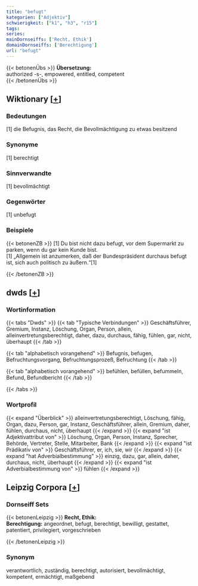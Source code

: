 ```yaml
---
title: "befugt"
kategorien: ["Adjektiv"]
schwierigkeit: ["k1", "h3", "r15"]
tags:
series:
mainDornseiffs: ['Recht, Ethik']
domainDornseiffs: ['Berechtigung']
url: "befugt"
---
```


{{< betonenÜbs >}}
**Übersetzung:**  
authorized -s-, empowered, entitled, competent  
{{< /betonenÜbs >}}

## Wiktionary [[+](https://de.wiktionary.org/wiki/befugt)]

### Bedeutungen
[1] die Befugnis, das Recht, die Bevollmächtigung zu etwas besitzend  

### Synonyme
[1] berechtigt  

### Sinnverwandte
[1] bevollmächtigt  

### Gegenwörter
[1] unbefugt  

### Beispiele
{{< betonenZB >}}
[1] Du bist nicht dazu befugt, vor dem Supermarkt zu parken, wenn du gar kein Kunde bist.  
[1] „Allgemein ist anzumerken, daß der Bundespräsident durchaus befugt ist, sich auch politisch zu äußern.“[1]  

{{< /betonenZB >}}


## dwds [[+](https://www.dwds.de/wb/befugt)]

### Wortinformation
{{< tabs "Dwds" >}}
{{< tab "Typische Verbindungen" >}}
Geschäftsführer, Gremium, Instanz, Löschung, Organ, Person, allein, alleinvertretungsberechtigt, daher, dazu, durchaus, fähig, fühlen, gar, nicht, überhaupt
{{< /tab >}}

{{< tab "alphabetisch vorangehend" >}}
Befugnis, befugen, Befruchtungsvorgang, Befruchtungsprozeß, Befruchtung
{{< /tab >}}

{{< tab "alphabetisch vorangehend" >}}
befühlen, befüllen, befummeln, Befund, Befundbericht
{{< /tab >}}

{{< /tabs >}}

### Wortprofil
{{< expand "Überblick" >}} alleinvertretungsberechtigt, Löschung, fähig, Organ, dazu, Person, gar, Instanz, Geschäftsführer, allein, Gremium, daher, fühlen, durchaus, nicht, überhaupt {{< /expand >}}
{{< expand "ist Adjektivattribut von" >}} Löschung, Organ, Person, Instanz, Sprecher, Behörde, Vertreter, Stelle, Mitarbeiter, Bank {{< /expand >}}
{{< expand "ist Prädikativ von" >}} Geschäftsführer, er, ich, sie, wir {{< /expand >}}
{{< expand "hat Adverbialbestimmung" >}} einzig, dazu, gar, allein, daher, durchaus, nicht, überhaupt {{< /expand >}}
{{< expand "ist Adverbialbestimmung von" >}} fühlen {{< /expand >}}

## Leipzig Corpora [[+](https://corpora.uni-leipzig.de/en/res?word=befugt&corpusId=deu_newscrawl-public_2018)]

### Dornseiff Sets
{{< betonenLeipzig >}}
**Recht, Ethik:**  
**Berechtigung:** angeordnet, befugt, berechtigt, bewilligt, gestattet, patentiert, privilegiert, vorgeschrieben  

{{< /betonenLeipzig >}}

### Synonym
verantwortlich, zuständig, berechtigt, autorisiert, bevollmächtigt, kompetent, ermächtigt, maßgebend

